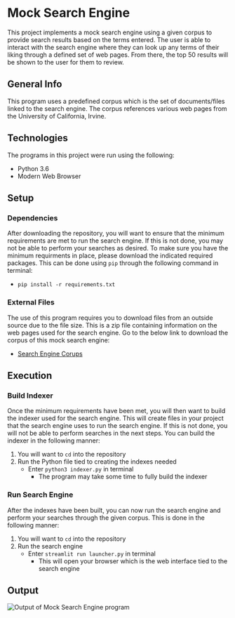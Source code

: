 # Mock Search Engine
This project implements a mock search engine using a given corpus to provide search results based on the terms entered.
The user is able to interact with the search engine where they can look up any terms of their liking through a defined set of web pages.
From there, the top 50 results will be shown to the user for them to review.

## General Info
This program uses a predefined corpus which is the set of documents/files linked to the search engine.
The corpus references various web pages from the University of California, Irvine.

## Technologies
The programs in this project were run using the following:
* Python 3.6
* Modern Web Browser

## Setup

### Dependencies
After downloading the repository, you will want to ensure that the minimum requirements are met to run the search engine.
If this is not done, you may not be able to perform your searches as desired.
To make sure you have the minimum requirments in place, please download the indicated required packages.
This can be done using `pip` through the following command in terminal:
* `pip install -r requirements.txt`

### External Files
The use of this program requires you to download files from an outside source due to the file size.
This is a zip file containing information on the web pages used for the search engine.
Go to the below link to download the corpus of this mock search engine:
* [Search Engine Corups](https://drive.google.com/file/d/1tpFEMpDJKq2PEJ2ND52CDSUrfOT8yOKb/view?usp=sharing)

## Execution

### Build Indexer
Once the minimum requirements have been met, you will then want to build the indexer used for the search engine.
This will create files in your project that the search engine uses to run the search engine.
If this is not done, you will not be able to perform searches in the next steps.
You can build the indexer in the following manner:
1. You will want to `cd` into the repository
2. Run the Python file tied to creating the indexes needed
   - Enter `python3 indexer.py` in terminal
      * The program may take some time to fully build the indexer

### Run Search Engine
After the indexes have been built, you can now run the search engine and perform your searches through the given corpus.
This is done in the following manner:
1. You will want to `cd` into the repository
2. Run the search engine
    - Enter `streamlit run launcher.py` in terminal
        * This will open your browser which is the web interface tied to the search engine

## Output
![Output of Mock Search Engine program](images/search_engine.gif)
